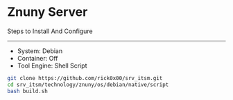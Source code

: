 # Znuny Server

Steps to Install And Configure

---

- System: Debian
- Container: Off
- Tool Engine: Shell Script

```bash
git clone https://github.com/rick0x00/srv_itsm.git
cd srv_itsm/technology/znuny/os/debian/native/script
bash build.sh
```
